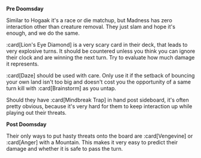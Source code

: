 **Pre Doomsday**

Similar to Hogaak it's a race or die matchup, but Madness has zero interaction
other than creature removal. They just slam and hope it's enough, and we do the
same.

:card[Lion's Eye Diamond] is a very scary card in their deck, that leads to very
explosive turns. It should be countered unless you think you can ignore their
clock and are winning the next turn. Try to evaluate how much damage it
represents.

:card[Daze] should be used with care. Only use it if the setback of bouncing
your own land isn't too big and doesn't cost you the opportunity of a same turn
kill with :card[Brainstorm] as you untap.

Should they have :card[Mindbreak Trap] in hand post sideboard, it's often pretty
obvious, because it's very hard for them to keep interaction up while playing
out their threats.

**Post Doomsday**

Their only ways to put hasty threats onto the board are :card[Vengevine] or
:card[Anger] with a Mountain. This makes it very easy to predict their damage
and whether it is safe to pass the turn.
